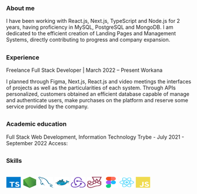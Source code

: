 ### About me

I have been working with React.js, Next.js, TypeScript and Node.js for 2 years, having proficiency in MySQL, PostgreSQL and MongoDB. I am dedicated to the efficient creation of Landing Pages and Management Systems, directly contributing to progress and company expansion.

##

### Experience

Freelance Full Stack Developer | March 2022 – Present Workana

I planned through Figma, Next.js, React.js and video meetings the interfaces of projects as well as the particularities of each system. Through APIs
personalized, customers obtained an efficient database capable of
manage and authenticate users, make purchases on the platform and reserve some service provided by the company.

##

### Academic education

Full Stack Web Development, Information Technology
Trybe - July 2021 - September 2022
Access: <a href = "https://www.credential.net/9de1cf1f-c4a8-4668-893c-07276f8353c3#gs.5y5jwu"></a>

##

### Skills

<div style="display: inline_block"><br>
 <img align="center" alt="Luiz-typescript" height="30" width="40" src="https://github.com/devicons/devicon/blob/master/icons/typescript/typescript-original.svg">
 <img align="center" alt="Luiz-NodeJs" height="30" width="40" src="https://github.com/devicons/devicon/blob/master/icons/nodejs/nodejs-original.svg">
 <img align="center" alt="Luiz-SQL" height="30" width="40" src="https://github.com/devicons/devicon/blob/master/icons/mysql/mysql-original.svg">
 <img align="center" alt="Luiz-Docker" height="30" width="40" src="https://github.com/devicons/devicon/blob/master/icons/docker/docker-original.svg">
 <img align="center" alt="Luiz-Redux" height="30" width="40" src="https://github.com/devicons/devicon/blob/master/icons/redux/redux-original.svg">
  <img align="center" alt="Luiz-jest" height="30" width="40" src="https://github.com/devicons/devicon/blob/master/icons/jest/jest-plain.svg">
 <img align="center" alt="Luiz-Figma" height="30" width="40" src="https://github.com/devicons/devicon/blob/master/icons/figma/figma-original.svg">
 <img align="center" alt="Luiz-React" height="30" width="40" src="https://raw.githubusercontent.com/devicons/devicon/master/icons/react/react-original.svg">
 <img align="center" alt="Luiz-Js" height="30" width="40" src="https://raw.githubusercontent.com/devicons/devicon/master/icons/javascript/javascript-plain.svg">
</div>

